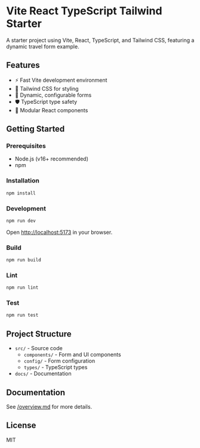 # Vite React TypeScript Tailwind Starter

A starter project using Vite, React, TypeScript, and Tailwind CSS, featuring a dynamic travel form example.

## Features

- ⚡ Fast Vite development environment
- 🎨 Tailwind CSS for styling
- 📝 Dynamic, configurable forms
- 🛡️ TypeScript type safety
- 🧩 Modular React components

## Getting Started

### Prerequisites

- Node.js (v16+ recommended)
- npm

### Installation

```sh
npm install
```

### Development

```sh
npm run dev
```

Open [http://localhost:5173](http://localhost:5173) in your browser.

### Build

```sh
npm run build
```

### Lint

```sh
npm run lint
```

### Test

```sh
npm run test
```

## Project Structure

- `src/` - Source code
  - `components/` - Form and UI components
  - `config/` - Form configuration
  - `types/` - TypeScript types
- `docs/` - Documentation

## Documentation

See [/overview.md](docs/overview.md) for more details.

## License

MIT
